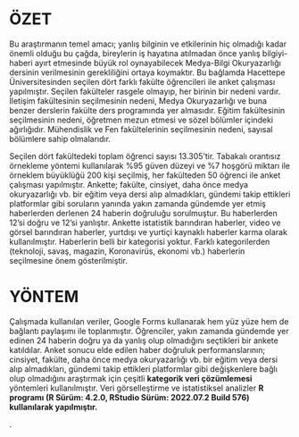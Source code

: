 # ÖZET
Bu araştırmanın temel amacı; yanlış bilginin ve etkilerinin hiç olmadığı kadar önemli olduğu bu çağda, bireylerin iş hayatına atılmadan önce yanlış bilgiyi-haberi ayırt etmesinde büyük rol oynayabilecek Medya-Bilgi Okuryazarlığı dersinin verilmesinin gerekliliğini ortaya koymaktır. Bu bağlamda Hacettepe Üniversitesinden seçilen dört farklı fakülte öğrencileri ile anket çalışması yapılmıştır. Seçilen fakülteler rasgele olmayıp, her birinin bir nedeni vardır. İletişim fakültesinin seçilmesinin nedeni, Medya Okuryazarlığı ve buna benzer derslerin fakülte ders programında yer almasıdır. Eğitim fakültesinin seçilmesinin nedeni, öğretmen mezun etmesi ve sözel bölümler içindeki ağırlığıdır. Mühendislik ve Fen fakültelerinin seçilmesinin nedeni, sayısal bölümlere sahip olmalarıdır.

Seçilen dört fakültedeki toplam öğrenci sayısı 13.305’tir. Tabakalı orantısız örnekleme yöntemi kullanılarak %95 güven düzeyi ve %7 hoşgörü miktarı ile örneklem büyüklüğü 200 kişi seçilmiş, her fakülteden 50 öğrenci ile anket çalışması yapılmıştır. Ankette; fakülte, cinsiyet, daha önce medya okuryazarlığı vb. bir eğitim veya dersi alıp almadıkları, gündemi takip ettikleri platformlar gibi soruların yanında yakın zamanda gündemde yer etmiş haberlerden derlenen 24 haberin doğruluğu sorulmuştur. Bu haberlerden 12’si doğru ve 12’si yanlıştır. Ankette istatistik barındıran haberler, video ve görsel barındıran haberler, yurtdışı ve yurtiçi kaynaklı haberler karma olarak kullanılmıştır. Haberlerin belli bir kategorisi yoktur. Farklı kategorilerden (teknoloji, savaş, magazin, Koronavirüs, ekonomi vb.) haberlerin seçilmesine önem gösterilmiştir.


# YÖNTEM

Çalışmada kullanılan veriler, Google Forms kullanarak hem yüz yüze hem de bağlantı paylaşımı ile toplanmıştır. Öğrenciler, yakın zamanda gündemde yer edinen 24 haberin doğru ya da yanlış olup olmadığını seçtikleri bir ankete katıldılar. Anket sonucu elde edilen haber doğruluk performanslarının; cinsiyet, fakülte, daha önce medya okuryazarlığı vb. bir eğitim veya dersi alıp almadıkları, gündemi takip ettikleri platformlar gibi değişkenlere bağlı olup olmadığını araştırmak için çeşitli **kategorik veri çözümlemesi** yöntemleri kullanılmıştır. Veri görselleştirme ve istatistiksel analizler **R programı (R Sürüm: 4.2.0, RStudio Sürüm: 2022.07.2 Build 576) kullanılarak yapılmıştır.**

.
